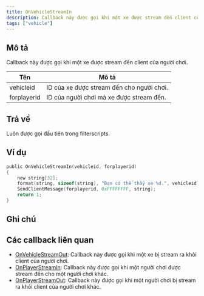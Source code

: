 ```yaml
---
title: OnVehicleStreamIn
description: Callback này được gọi khi một xe được stream đến client của người chơi.
tags: ["vehicle"]
---
```


## Mô tả

Callback này được gọi khi một xe được stream đến client của người chơi.

| Tên         | Mô tả                                               |
|-------------|-----------------------------------------------------|
| vehicleid   | ID của xe được stream đến cho người chơi.          |
| forplayerid | ID của người chơi mà xe được stream đến.           |

## Trả về

Luôn được gọi đầu tiên trong filterscripts.

## Ví dụ

```c
public OnVehicleStreamIn(vehicleid, forplayerid)
{
    new string[32];
    format(string, sizeof(string), "Bạn có thể thấy xe %d.", vehicleid);
    SendClientMessage(forplayerid, 0xFFFFFFFF, string);
    return 1;
}
```

## Ghi chú

<TipNPCCallbacks />

## Các callback liên quan

- [OnVehicleStreamOut](OnVehicleStreamOut): Callback này được gọi khi một xe bị stream ra khỏi client của người chơi.
- [OnPlayerStreamIn](OnPlayerStreamIn): Callback này được gọi khi một người chơi được stream đến cho một người chơi khác.
- [OnPlayerStreamOut](OnPlayerStreamOut): Callback này được gọi khi một người chơi bị stream ra khỏi client của người chơi khác.